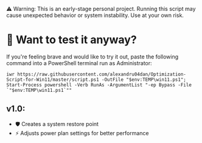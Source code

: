 ⚠️ Warning: This is an early-stage personal project. Running this script may cause unexpected behavior or system instability. Use at your own risk.

# 🚀 Want to test it anyway? #
If you're feeling brave and would like to try it out, paste the following command into a PowerShell terminal run as Administrator:
```
iwr https://raw.githubusercontent.com/alexandru04dan/Optimization-Script-for-Win11/master/script.ps1 -OutFile "$env:TEMP\win11.ps1"; Start-Process powershell -Verb RunAs -ArgumentList "-ep Bypass -File `"$env:TEMP\win11.ps1`""
```


## v1.0: ##
- 🛡️ Creates a system restore point
- ⚡ Adjusts power plan settings for better performance
